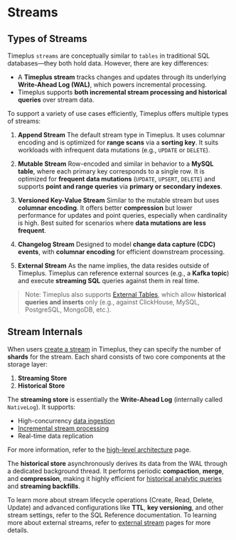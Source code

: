 # Streams

## Types of Streams

Timeplus `streams` are conceptually similar to `tables` in traditional SQL databases—they both hold data. However, there are key differences:

* A **Timeplus stream** tracks changes and updates through its underlying **Write-Ahead Log (WAL)**, which powers incremental processing.
* Timeplus supports **both incremental stream processing and historical queries** over stream data.

To support a variety of use cases efficiently, Timeplus offers multiple types of streams:

1. **Append Stream**
   The default stream type in Timeplus. It uses columnar encoding and is optimized for **range scans** via a **sorting key**. It suits workloads with infrequent data mutations (e.g., `UPDATE` or `DELETE`).

2. **Mutable Stream**
   Row-encoded and similar in behavior to a **MySQL table**, where each primary key corresponds to a single row. It is optimized for **frequent data mutations** (`UPDATE`, `UPSERT`, `DELETE`) and supports **point and range queries** via **primary or secondary indexes**.

3. **Versioned Key-Value Stream**
   Similar to the mutable stream but uses **columnar encoding**. It offers better **compression** but lower performance for updates and point queries, especially when cardinality is high. Best suited for scenarios where **data mutations are less frequent**.

4. **Changelog Stream**
   Designed to model **change data capture (CDC) events**, with **columnar encoding** for efficient downstream processing.

5. **External Stream**
   As the name implies, the data resides outside of Timeplus. Timeplus can reference external sources (e.g., a **Kafka topic**) and execute **streaming SQL** queries against them in real time.

> Note: Timeplus also supports [External Tables](/sql-create-external-table), which allow **historical queries and inserts** only (e.g., against ClickHouse, MySQL, PostgreSQL, MongoDB, etc.).


## Stream Internals

When users [create a stream](/sql-create-stream) in Timeplus, they can specify the number of **shards** for the stream. Each shard consists of two core components at the storage layer:

1. **Streaming Store**
2. **Historical Store**

The **streaming store** is essentially the **Write-Ahead Log** (internally called `NativeLog`). It supports:

* High-concurrency [data ingestion](/ingestion)
* [Incremental stream processing](/stream-query)
* Real-time data replication

For more information, refer to the [high-level architecture](/architecture) page.

The **historical store** asynchronously derives its data from the WAL through a dedicated background thread. It performs periodic **compaction**, **merge**, and **compression**, making it highly efficient for [historical analytic queries](/history) and **streaming backfills**.

To learn more about stream lifecycle operations (Create, Read, Delete, Update) and advanced configurations like **TTL**, **key versioning**, and other stream settings, refer to the SQL Reference documentation. To learning more about external streams, refer to [external stream](/external-stream) pages for more details.

